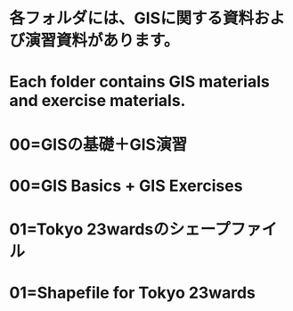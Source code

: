 # 各フォルダには、GISに関する資料および演習資料があります。
# Each folder contains GIS materials and exercise materials.
# 00=GISの基礎＋GIS演習
# 00=GIS Basics + GIS Exercises
# 01=Tokyo 23wardsのシェープファイル
# 01=Shapefile for Tokyo 23wards
